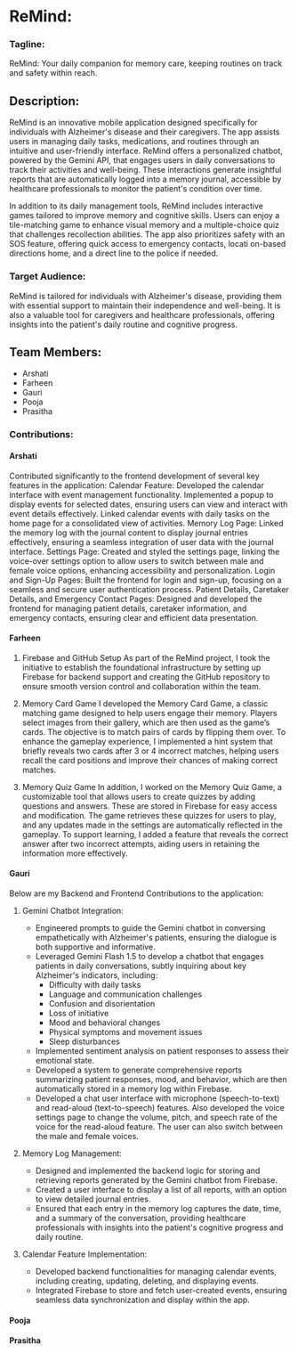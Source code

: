 # ReMind: 
### Tagline:
ReMind: Your daily companion for memory care, keeping routines on track and safety within reach.

## Description:
ReMind is an innovative mobile application designed specifically for individuals with Alzheimer's disease and their caregivers. The app assists users in managing daily tasks, medications, and routines through an intuitive and user-friendly interface. ReMind offers a personalized chatbot, powered by the Gemini API, that engages users in daily conversations to track their activities and well-being. These interactions generate insightful reports that are automatically logged into a memory journal, accessible by healthcare professionals to monitor the patient's condition over time.

In addition to its daily management tools, ReMind includes interactive games tailored to improve memory and cognitive skills. Users can enjoy a tile-matching game to enhance visual memory and a multiple-choice quiz that challenges recollection abilities. The app also prioritizes safety with an SOS feature, offering quick access to emergency contacts, locati on-based directions home, and a direct line to the police if needed.

### Target Audience:
ReMind is tailored for individuals with Alzheimer's disease, providing them with essential support to maintain their independence and well-being. It is also a valuable tool for caregivers and healthcare professionals, offering insights into the patient's daily routine and cognitive progress.

## Team Members:
- Arshati
- Farheen
- Gauri 
- Pooja
- Prasitha

### Contributions:
#### **Arshati**
Contributed significantly to the frontend development of several key features in the application:
Calendar Feature: Developed the calendar interface with event management functionality. Implemented a popup to display events for selected dates, ensuring users can view and interact with event details effectively. Linked calendar events with daily tasks on the home page for a consolidated view of activities.
Memory Log Page: Linked the memory log with the journal content to display journal entries effectively, ensuring a seamless integration of user data with the journal interface.
Settings Page: Created and styled the settings page, linking the voice-over settings option to allow users to switch between male and female voice options, enhancing accessibility and personalization.
Login and Sign-Up Pages: Built the frontend for login and sign-up, focusing on a seamless and secure user authentication process.
Patient Details, Caretaker Details, and Emergency Contact Pages: Designed and developed the frontend for managing patient details, caretaker information, and emergency contacts, ensuring clear and efficient data presentation.

#### **Farheen**
1. Firebase and GitHub Setup
As part of the ReMind project, I took the initiative to establish the foundational infrastructure by setting up Firebase for backend support and creating the GitHub repository to ensure smooth version control and collaboration within the team.

2. Memory Card Game
I developed the Memory Card Game, a classic matching game designed to help users engage their memory. Players select images from their gallery, which are then used as the game’s cards. The objective is to match pairs of cards by flipping them over. To enhance the gameplay experience, I implemented a hint system that briefly reveals two cards after 3 or 4 incorrect matches, helping users recall the card positions and improve their chances of making correct matches.

3. Memory Quiz Game
In addition, I worked on the Memory Quiz Game, a customizable tool that allows users to create quizzes by adding questions and answers. These are stored in Firebase for easy access and modification. The game retrieves these quizzes for users to play, and any updates made in the settings are automatically reflected in the gameplay. To support learning, I added a feature that reveals the correct answer after two incorrect attempts, aiding users in retaining the information more effectively.

#### **Gauri**
Below are my Backend and Frontend Contributions to the application:

1. Gemini Chatbot Integration:
   - Engineered prompts to guide the Gemini chatbot in conversing empathetically with Alzheimer's patients, ensuring the dialogue is both supportive and informative.
   - Leveraged Gemini Flash 1.5 to develop a chatbot that engages patients in daily conversations, subtly inquiring about key Alzheimer's indicators, including:
     - Difficulty with daily tasks
     - Language and communication challenges
     - Confusion and disorientation
     - Loss of initiative
     - Mood and behavioral changes
     - Physical symptoms and movement issues
     - Sleep disturbances
   - Implemented sentiment analysis on patient responses to assess their emotional state.
   - Developed a system to generate comprehensive reports summarizing patient responses, mood, and behavior, which are then automatically stored in a memory log within Firebase.
   - Developed a chat user interface with microphone (speech-to-text) and read-aloud (text-to-speech) features. Also developed the voice settings page to change the volume, pitch, and speech rate of the voice for the read-aloud feature. The user can also switch between the male and female voices.

2. Memory Log Management:
   - Designed and implemented the backend logic for storing and retrieving reports generated by the Gemini chatbot from Firebase.
   - Created a user interface to display a list of all reports, with an option to view detailed journal entries.
   - Ensured that each entry in the memory log captures the date, time, and a summary of the conversation, providing healthcare professionals with insights into the patient's cognitive progress and daily routine.

3. Calendar Feature Implementation:
   - Developed backend functionalities for managing calendar events, including creating, updating, deleting, and displaying events.
   - Integrated Firebase to store and fetch user-created events, ensuring seamless data synchronization and display within the app.

#### **Pooja**

#### **Prasitha**

<!-- ## Getting Started

This project is a starting point for a Flutter application.

A few resources to get you started if this is your first Flutter project:

- [Lab: Write your first Flutter app](https://docs.flutter.dev/get-started/codelab)
- [Cookbook: Useful Flutter samples](https://docs.flutter.dev/cookbook)

For help getting started with Flutter development, view the
[online documentation](https://docs.flutter.dev/), which offers tutorials,
samples, guidance on mobile development, and a full API reference. -->

